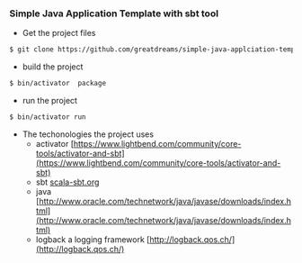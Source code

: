 ### Simple Java Application Template with sbt tool

* Get the project files
```bash
$ git clone https://github.com/greatdreams/simple-java-applciation-template.git
```
* build the project
```bash
$ bin/activator  package
```
* run the project
```bash
$ bin/activator run
```
* The techonologies the project uses
	* activator [https://www.lightbend.com/community/core-tools/activator-and-sbt](https://www.lightbend.com/community/core-tools/activator-and-sbt)
	* sbt [scala-sbt.org](http://scala-sbt.org)
	* java [http://www.oracle.com/technetwork/java/javase/downloads/index.html](http://www.oracle.com/technetwork/java/javase/downloads/index.html)
	* logback a logging framework [http://logback.qos.ch/](http://logback.qos.ch/)
